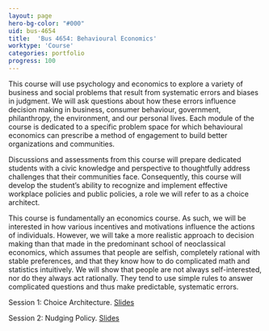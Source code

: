```yaml
---
layout: page
hero-bg-color: "#000"
uid: bus-4654
title:  'Bus 4654: Behavioural Economics'
worktype: 'Course'
categories: portfolio
progress: 100
---
```


<p>This course will use psychology and economics to explore a variety of business and social problems that result from systematic errors and biases in judgment.  We will ask questions about how these errors influence decision making in business, consumer behaviour, government, philanthropy, the environment, and our personal lives.  Each module of the course is dedicated to a specific problem space for which behavioural economics can prescribe a method of engagement to build better organizations and communities. </p>

<p>Discussions and assessments from this course will prepare dedicated students with a civic knowledge and perspective to thoughtfully address challenges that their communities face.  Consequently, this course will develop the student’s ability to recognize and implement effective workplace policies and public policies, a role we will refer to as a choice architect. </p>

<p>This course is fundamentally an economics course. As such, we will be interested in how various incentives and motivations influence the actions of individuals. However, we will take a more realistic approach to decision making than that made in the predominant school of neoclassical economics, which assumes that people are selfish, completely rational with stable preferences, and that they know how to do complicated math and statistics intuitively. We will show that people are not always self-interested, nor do they always act rationally. They tend to use simple rules to answer complicated questions and thus make predictable, systematic errors.</p>

Session 1: Choice Architecture. [Slides](https://josh-r-foster.github.io/courses/bus-4654/lectures/session-1.html)

Session 2: Nudging Policy. [Slides](https://josh-r-foster.github.io/courses/bus-4654/lectures/session-2.html)

<!-- 

Session 3: Reference-dependent Preferences. [Slides](https://josh-r-foster.github.io/courses/bus-4654/lectures/session-3.html)

Session 4: Probability Weighting. [Slides](https://josh-r-foster.github.io/courses/bus-4654/lectures/session-4.html)

Session 5: Internalities. [Slides](https://josh-r-foster.github.io/courses/bus-4654/lectures/session-5.html)

Session 6: Present Bias. [Slides](https://josh-r-foster.github.io/courses/bus-4654/lectures/session-6.html)

Session 7: Ego Utility. [Slides](https://josh-r-foster.github.io/courses/bus-4654/lectures/session-7.html)

Session 8: Motivated Reasoning. [Slides](https://josh-r-foster.github.io/courses/bus-4654/lectures/session-8.html)

Session 9: Default Effects. [Slides](https://josh-r-foster.github.io/courses/bus-4654/lectures/session-9.html)

Session 10: Level-k Reasoning. [Slides](https://josh-r-foster.github.io/courses/bus-4654/lectures/session-10.html)

Session 11: Save More Tomorrow. [Slides](https://josh-r-foster.github.io/courses/bus-4654/lectures/session-11.html)

Session 12: Warm Glow Giving. [Slides](https://josh-r-foster.github.io/courses/bus-4654/lectures/session-12.html)

Session 13: Guest Speaker -- Neil Hetherington, CEO of Daily Bread Food Bank.

Session 14: Fairness in Markets. [Slides](https://josh-r-foster.github.io/courses/bus-4654/lectures/session-14.html)

Session 15: Social Norms. [Slides](https://josh-r-foster.github.io/courses/bus-4654/lectures/session-15.html)

Session 16: Guest Speakers -- Darcie Dixon and Jamal Alsaady, Behavioural Insights Consultants at PwC. 

Session 17: Commitment Devices. [Slides](https://josh-r-foster.github.io/courses/bus-4654/lectures/session-17.html)

Session 18: Easterlin Paradox. [Slides](https://josh-r-foster.github.io/courses/bus-4654/lectures/session-18.html)

Session 19: Group Presentations. 

Session 20: Group Presentations. 

--> 
